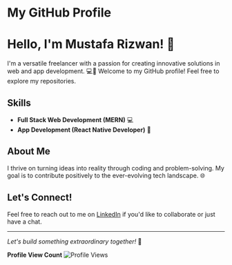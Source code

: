 # My GitHub Profile

# Hello, I'm Mustafa Rizwan! 👋

I'm a versatile freelancer with a passion for creating innovative solutions in web and app development. 💻🚀
Welcome to my GitHub profile! Feel free to explore my repositories.

## Skills
- **Full Stack Web Development (MERN)** 💻
- **App Development (React Native Developer)** 📱

## About Me
I thrive on turning ideas into reality through coding and problem-solving. My goal is to contribute positively to the ever-evolving tech landscape. 🌐

## Let's Connect!
Feel free to reach out to me on [LinkedIn](https://www.linkedin.com/in/mustafa-rizwan-bbb752276/) if you'd like to collaborate or just have a chat.

---

*Let's build something extraordinary together!* 🚀

**Profile View Count**
![Profile Views](https://komarev.com/ghpvc/?username=runtime-error786)
